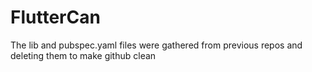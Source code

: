 # FlutterCan
The lib and pubspec.yaml files were gathered from previous repos and deleting them to make github clean
